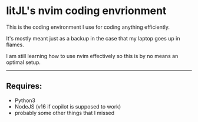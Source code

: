 # litJL's nvim coding envrionment

This is the coding environment I use for coding anything efficiently.

It's mostly meant just as a backup in the case that my laptop goes up in flames.

I am still learning how to use nvim effectively so this is by no means an optimal setup.

---

## Requires:

- Python3
- NodeJS (v16 if copilot is supposed to work)
- probably some other things that I missed
